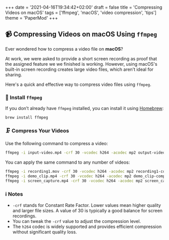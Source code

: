 +++
date = '2021-04-16T19:34:42+02:00'
draft = false
title = 'Compressing Videos on macOS'
tags = ['ffmpeg', 'macOS', 'video compression', 'tips']
theme = 'PaperMod'
+++

## 📹 Compressing Videos on macOS Using `ffmpeg`

Ever wondered how to compress a video file on **macOS**?

At work, we were asked to provide a short screen recording as proof that the assigned feature we we finished is working. However, using macOS's built-in screen recording creates large video files, which aren’t ideal for sharing.

Here's a quick and effective way to compress video files using `ffmpeg`.

### 🔧 Install `ffmpeg`

If you don’t already have `ffmpeg` installed, you can install it using [Homebrew](https://brew.sh):

```sh
brew install ffmpeg
```

### 🗜️ Compress Your Videos

Use the following command to compress a video:
```sh
ffmpeg -i input-video.mp4 -crf 30 -vcodec h264 -acodec mp2 output-video-compressed.mp4
```

You can apply the same command to any number of videos:

```sh
ffmpeg -i recording1.mov -crf 30 -vcodec h264 -acodec mp2 recording1-compressed.mp4
ffmpeg -i demo_clip.mp4 -crf 30 -vcodec h264 -acodec mp2 demo_clip-compressed.mp4
ffmpeg -i screen_capture.mp4 -crf 30 -vcodec h264 -acodec mp2 screen_capture-compressed.mp4
```

### ℹ️ Notes

* `-crf` stands for Constant Rate Factor. Lower values mean higher quality and larger file sizes. A value of 30 is typically a good balance for screen recordings.
* You can tweak the `-crf` value to adjust the compression level.
* The `h264` codec is widely supported and provides efficient compression without significant quality loss.

